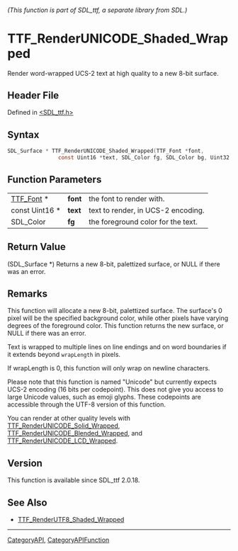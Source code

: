 ###### (This function is part of SDL_ttf, a separate library from SDL.)
# TTF_RenderUNICODE_Shaded_Wrapped

Render word-wrapped UCS-2 text at high quality to a new 8-bit surface.

## Header File

Defined in [<SDL_ttf.h>](https://github.com/libsdl-org/SDL_ttf/blob/SDL2/include/SDL_ttf.h)

## Syntax

```c
SDL_Surface * TTF_RenderUNICODE_Shaded_Wrapped(TTF_Font *font,
                const Uint16 *text, SDL_Color fg, SDL_Color bg, Uint32 wrapLength);
```

## Function Parameters

|                        |          |                                    |
| ---------------------- | -------- | ---------------------------------- |
| [TTF_Font](TTF_Font) * | **font** | the font to render with.           |
| const Uint16 *         | **text** | text to render, in UCS-2 encoding. |
| SDL_Color              | **fg**   | the foreground color for the text. |

## Return Value

(SDL_Surface *) Returns a new 8-bit, palettized surface, or NULL if there
was an error.

## Remarks

This function will allocate a new 8-bit, palettized surface. The surface's
0 pixel will be the specified background color, while other pixels have
varying degrees of the foreground color. This function returns the new
surface, or NULL if there was an error.

Text is wrapped to multiple lines on line endings and on word boundaries if
it extends beyond `wrapLength` in pixels.

If wrapLength is 0, this function will only wrap on newline characters.

Please note that this function is named "Unicode" but currently expects
UCS-2 encoding (16 bits per codepoint). This does not give you access to
large Unicode values, such as emoji glyphs. These codepoints are accessible
through the UTF-8 version of this function.

You can render at other quality levels with
[TTF_RenderUNICODE_Solid_Wrapped](TTF_RenderUNICODE_Solid_Wrapped),
[TTF_RenderUNICODE_Blended_Wrapped](TTF_RenderUNICODE_Blended_Wrapped), and
[TTF_RenderUNICODE_LCD_Wrapped](TTF_RenderUNICODE_LCD_Wrapped).

## Version

This function is available since SDL_ttf 2.0.18.

## See Also

- [TTF_RenderUTF8_Shaded_Wrapped](TTF_RenderUTF8_Shaded_Wrapped)

----
[CategoryAPI](CategoryAPI), [CategoryAPIFunction](CategoryAPIFunction)


